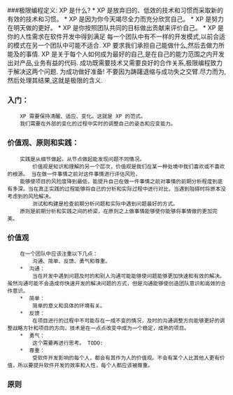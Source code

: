 ###极限编程定义:
        XP 是什么?
            * XP 是放弃旧的、低效的技术和习惯而采取新的有效的技术和习惯。
            * XP 是因为你今天竭尽全力而充分欣赏自己。
            * XP 是努力在明天做的更好。
            * XP 是你按照团队共同的目标做出贡献来评价自己。
            * XP 是你的人性需求在软件开发中得到满足
        每一个团队中有不一样的开发模式,以前合适的模式在另一个团队中可能不适合. XP 要求我们承担自己能做什么,然后去做力所能及的事情.
    XP 是关于每个人如何成为最好的自己,是在自己的能力范围之内开发出对产品,业务有益的代码. 成功既需要技术又需要良好的合作关系,极限编程致力于解决这两个问题.
        为成功做好准备!
        不要因为踌躇退缩与成功失之交臂.尽力而为,然后处理其结果,这就是极限的含义.

### 入门：
        XP 需要保持清醒、适应、变化。这就是 XP 的范式。
        我们需要在外部的变化的过程中实时的调整自己的姿态和应变能力。

### 价值观、原则和实践：
        实践是从细节做起，从节点做起能发现问题不同情况。
            价值观是知识和理解的另一个层次，价值观是我们在某一种处境中我们喜欢或不喜欢的根源。 当在做一件事情之前对这件事情进行评估风险，
        能够使项目的风险度降到最低，能提升自己在做一件事情之前对事情的前期分析程度到底有多深。当在真正实践的过程能够将自己的分析和实际过程中进行对比，当遇到阻碍时将原本没考虑到的风险解决。
            测试和构建是检查前期分析问题和实际中遇到问题最好的方式。
        原则是前期分析和实践之间的桥梁，在原则之上做事情能够使你能够将事情做的更加完美。
### 价值观
        在一个团队中应该注重以下几点：
            沟通、简单、反馈、勇气和尊重。
        *  沟通：
            当在开发中遇到问题及时的和别人沟通可能能够使问题能够更加快速和有效的解决。虽然沟通可能不会造成你快速开发的解决问题的方式，但是沟通能够使创造团队意识和高效的合作意识。
        *  简单：
            简单的意义和具体的环境有关。
        *  反馈：
            在项目进行的过程中不可能存在一成不变的情况，及时的沟通调整方向能够更好的调整战略方针和项目的方向，技术是在一点点改变中成为一个稳定，成熟的项目。
        *  勇气：
            这个需要再进行思考。 TODO:
        *  尊重：
            受软件开发影响的每个人，都会有其作为人的价值观。不会有某个人比其他人更有价值，所以要提升软件开发的效率和人性，每个人都应该被尊重。

### 原则
        

